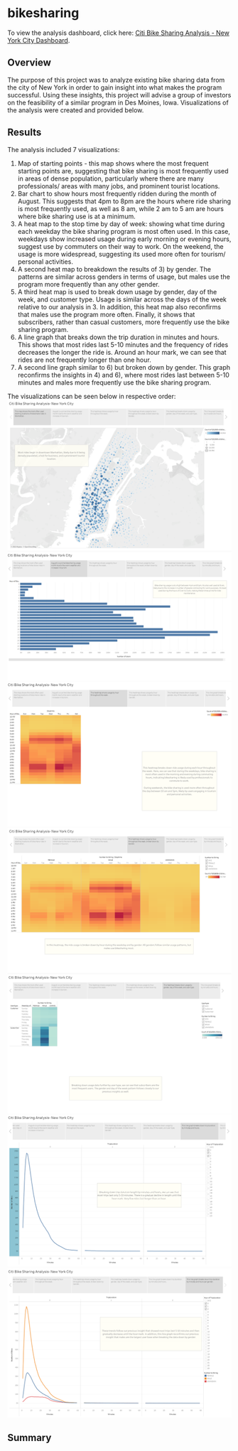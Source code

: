 # bikesharing

To view the analysis dashboard, click here: [Citi Bike Sharing Analysis - New York City Dashboard](https://public.tableau.com/app/profile/fadl.nabbouh/viz/CitiBikeSharingAnalysis-NewYorkCity/CitiBikeSharingAnalysis-NewYorkCity?publish=yes). 

## Overview 
The purpose of this project was to analyze existing bike sharing data from the city of New York in order to gain insight into what makes the program successful. Using these insights, this project will advise a group of investors on the feasibility of a similar program in Des Moines, Iowa. Visualizations of the analysis were created and provided below.

## Results
The analysis included 7 visualizations: 
1) Map of starting points - this map shows where the most frequent starting points are, suggesting that bike sharing is most frequently used in areas of dense population, particularly where there are many professionals/ areas with many jobs, and prominent tourist locations.
2) Bar chart to show hours most frequently ridden during the month of August. This suggests that 4pm to 8pm are the hours where ride sharing is most frequently used, as well as 8 am, while 2 am to 5 am are hours where bike sharing use is at a minimum. 
3) A heat map to the stop time by day of week: showing what time during each weekday the bike sharing program is most often used. In this case, weekdays show increased usage during early morning or evening hours, suggest use by commuters on their way to work. On the weekend, the usage is more widespread, suggesting its used more often for tourism/ personal activities.
4) A second heat map to breakdown the results of 3) by gender. The patterns are similar across genders in terms of usage, but males use the program more frequently than any other gender.
5) A third heat map is used to break down usage by gender, day of the week, and customer type. Usage is similar across the days of the week relative to our analysis in 3. In addition, this heat map also reconfirms that males use the program more often. Finally, it shows that subscribers, rather than casual customers, more frequently use the bike sharing program.
6) A line graph that breaks down the trip duration in minutes and hours. This shows that most rides last 5-10 minutes and the frequency of rides decreases the longer the ride is. Around an hour mark, we can see that rides are not frequently longer than one hour.
7) A second line graph similar to 6) but broken down by gender. This graph reconfirms the insights in 4) and 6), where most rides last between 5-10 minutes and males more frequently use the bike sharing program.


The visualizations can be seen below in respective order: 
![image1](https://github.com/fadlnabbouh/bikesharing/blob/main/Images/Image1.png)
![image2](https://github.com/fadlnabbouh/bikesharing/blob/main/Images/Image2.png)
![image3](https://github.com/fadlnabbouh/bikesharing/blob/main/Images/Image3.png)
![image4](https://github.com/fadlnabbouh/bikesharing/blob/main/Images/Image4.png)
![image5](https://github.com/fadlnabbouh/bikesharing/blob/main/Images/Image5.png)
![image6](https://github.com/fadlnabbouh/bikesharing/blob/main/Images/Image6.png)
![image7](https://github.com/fadlnabbouh/bikesharing/blob/main/Images/Image7.png)

## Summary
